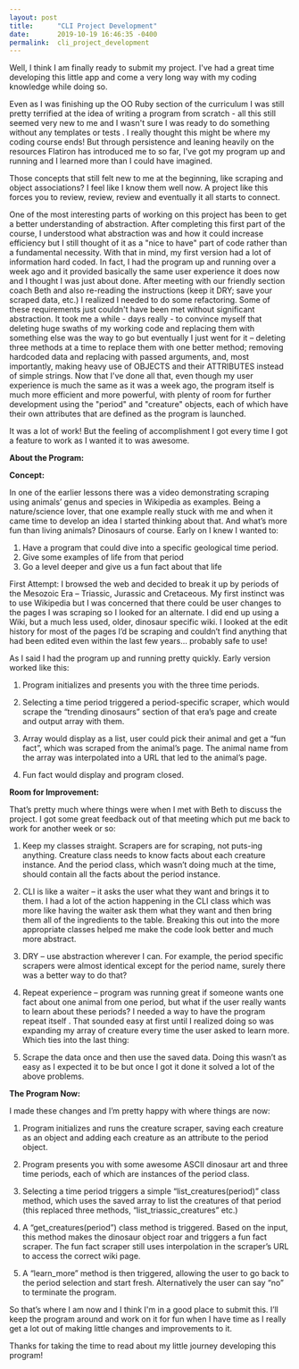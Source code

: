 ```yaml
---
layout: post
title:      "CLI Project Development"
date:       2019-10-19 16:46:35 -0400
permalink:  cli_project_development
---
```


Well, I think I am finally ready to submit my project.  I've had a great time developing this little app and come a very long way with my coding knowledge while doing so.

Even as I was finishing up the OO Ruby section of the curriculum I was still pretty terrified at the idea of writing a program from scratch - all this still seemed very new to me and I wasn't sure I was ready to do something without any templates or tests .  I really thought this might be where my coding course ends!  But through persistence and leaning heavily on the resources Flatiron has introduced me to so far, I've got my program up and running and I learned more than I could have imagined.  

Those concepts that still felt new to me at the beginning, like scraping and object associations?  I feel like I know them well now.  A project like this forces you to review, review, review and eventually it all starts to connect.

One of the most interesting parts of working on this project has been to get a better understanding of abstraction.  After completing this first part of the course, I understood what abstraction was and how it could increase efficiency but I still thought of it as a "nice to have" part of code rather than a fundamental necessity.  With that in mind, my first version had a lot of information hard coded.  In fact, I had the program up and running over a week ago and it provided basically the same user experience it does now and I thought I was just about done.  After meeting with our friendly section coach Beth and also re-reading the instructions (keep it DRY; save your scraped data, etc.) I realized I needed to do some refactoring.  Some of these requirements just couldn't have been met without significant abstraction.  It took me a while - days really - to convince myself that deleting huge swaths of my working code and replacing them with something else was the way to go but eventually I just went for it – deleting three methods at a time to replace them with one better method; removing hardcoded data and replacing with passed arguments, and, most importantly, making heavy use of OBJECTS and their ATTRIBUTES instead of simple strings.  Now that I've done all that, even though my user experience is much the same as it was a week ago, the program itself is much more efficient and more powerful, with plenty of room for further development using the "period" and "creature" objects, each of which have their own attributes that are defined as the program is launched.  

It was a lot of work!  But the feeling of accomplishment I got every time I got a feature to work as I wanted it to was awesome.  

**About the Program:**

**Concept:**

In one of the earlier lessons there was a video demonstrating scraping using animals’ genus and species in Wikipedia as examples.  Being a nature/science lover, that one example really stuck with me and when it came time to develop an idea I started thinking about that.  And what’s more fun than living animals?  Dinosaurs of course.  Early on I knew I wanted to:

1)	Have a program that could dive into a specific geological time period.
2)	Give some examples of life from that period
3)	Go a level deeper and give us a fun fact about that life

First Attempt:
I browsed the web and decided to break it up by periods of the Mesozoic Era – Triassic, Jurassic and Cretaceous.  My first instinct was to use Wikipedia but I was concerned that there could be user changes to the pages I was scraping so I looked for an alternate.  I did end up using a Wiki, but a much less used, older, dinosaur specific wiki.  I looked at the edit history for most of the pages I’d be scraping and couldn’t find anything that had been edited even within the last few years… probably safe to use!

As I said I had the program up and running pretty quickly.  Early version worked like this:

1. Program initializes and presents you with the three time periods.

2. Selecting a time period triggered a period-specific scraper, which would scrape the “trending dinosaurs” section of that era’s page and create and output array with them.  

3.  Array would display as a list, user could pick their animal and get a “fun fact”, which was scraped from the animal’s      page.  The animal name from the array was interpolated into a URL that led to the animal’s page.

4. Fun fact would display and program closed.  


**Room for Improvement:**

That’s pretty much where things were when I met with Beth to discuss the project.  I got some great feedback out of that meeting which put me back to work for another week or so:

1)	Keep my classes straight.  Scrapers are for scraping, not puts-ing anything.  Creature class needs to know facts about each creature instance.  And the period class, which wasn’t doing much at the time, should contain all the facts about the period instance.  

2)	CLI is like a waiter – it asks the user what they want and brings it to them.  I had a lot of the action happening in the CLI class which was more like having the waiter ask them what they want and then bring them all of the ingredients to the table.  Breaking this out into the more appropriate classes helped me make the code look better and much more abstract.    

3)	DRY – use abstraction wherever I can.  For example, the period specific scrapers were almost identical except for the period name, surely there was a better way to do that?

4)	Repeat experience – program was running great if someone wants one fact about one animal from one period, but what if the user really wants to learn about these periods?  I needed a way to have the program repeat itself . That sounded easy at first until I realized doing so was expanding my array of creature every time the user asked to learn more.  Which ties into the last thing:

5)	Scrape the data once and then use the saved data.  Doing this wasn’t as easy as I expected it to be but once I got it done it solved a lot of the above problems.  

**The Program Now:**

I made these changes and I’m pretty happy with where things are now: 

1)	Program initializes and runs the creature scraper, saving each creature as an object and adding each creature as an attribute to the period object.    

2)	Program presents you with some awesome ASCII dinosaur art and three time periods, each of which are instances of the period class.

3)	Selecting a time period triggers a simple “list_creatures(period)” class method, which uses the saved array to list the creatures of that period (this replaced three methods, “list_triassic_creatures” etc.)

4)	A “get_creatures(period”) class method is triggered.  Based on the input, this method makes the dinosaur object roar and triggers a fun fact scraper.  The fun fact scraper still uses interpolation in the scraper’s URL to access the correct wiki page.  

5)	A “learn_more” method is then triggered, allowing the user to go back to the period selection and start fresh.  Alternatively the user can say “no” to terminate the program.  

So that’s where I am now and I think I'm in a good place to submit this.  I’ll keep the program around and work on it for fun when I have time as I really get a lot out of making little changes and improvements to it.  


Thanks for taking the time to read about my little journey developing this program!  




